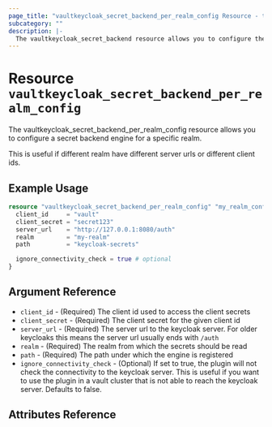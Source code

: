 ```yaml
---
page_title: "vaultkeycloak_secret_backend_per_realm_config Resource - terraform-provider-vaultkeycloak"
subcategory: ""
description: |-
  The vaultkeycloak_secret_backend resource allows you to configure the secret backend engine.
---
```


# Resource `vaultkeycloak_secret_backend_per_realm_config`

The vaultkeycloak_secret_backend_per_realm_config resource allows you to configure a secret backend engine for a specific realm.

This is useful if different realm have different server urls or different client ids.

## Example Usage

```terraform
resource "vaultkeycloak_secret_backend_per_realm_config" "my_realm_config" {
  client_id     = "vault"
  client_secret = "secret123"
  server_url    = "http://127.0.0.1:8080/auth"
  realm         = "my-realm"
  path          = "keycloak-secrets"

  ignore_connectivity_check = true # optional
}
```

## Argument Reference

- `client_id` - (Required) The client id used to access the client secrets
- `client_secret` - (Required) The client secret for the given client id
- `server_url` - (Required) The server url to the keycloak server. For older keycloaks this means the server url usually ends with `/auth`
- `realm` - (Required) The realm from which the secrets should be read
- `path` - (Required) The path under which the engine is registered
- `ignore_connectivity_check` - (Optional) If set to true, the plugin will not check the connectivity to the keycloak server. This is useful if you want to use the plugin in a vault cluster that is not able to reach the keycloak server. Defaults to false.


## Attributes Reference
